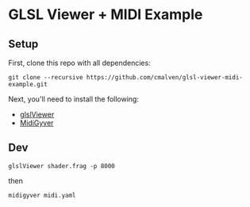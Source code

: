 # GLSL Viewer + MIDI Example

## Setup

First, clone this repo with all dependencies:

```
git clone --recursive https://github.com/cmalven/glsl-viewer-midi-example.git
```

Next, you'll need to install the following:

* [glslViewer](https://github.com/patriciogonzalezvivo/glslViewer)
* [MidiGyver](https://github.com/patriciogonzalezvivo/MidiGyver)

## Dev

```shell
glslViewer shader.frag -p 8000
```

then

```shell
midigyver midi.yaml
```
